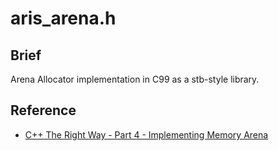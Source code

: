 # aris_arena.h

## Brief

Arena Allocator implementation in C99 as a stb-style library.

## Reference

- [C++ The Right Way - Part 4 - Implementing Memory Arena](https://www.youtube.com/watch?v=kbcFw2VnDVw&list=PL6PLZuEOu7dsPviidNKzq3y0yp8PAJrqe&index=12)
